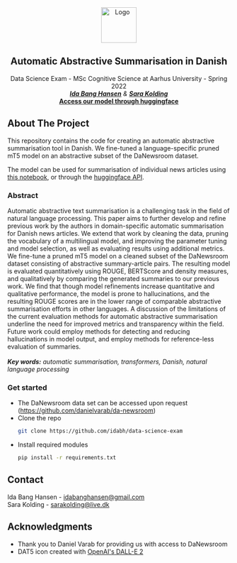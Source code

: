 <div id="top"></div>
<div align="center">
    <img src="data/DALL·E 2022-05-31 16.23.40.png" alt="Logo" width="80" height="80">
<h2 align="center">Automatic Abstractive Summarisation in Danish</h3>

  <p align="center">
    Data Science Exam - MSc Cognitive Science at Aarhus University - Spring 2022
  <br />
  <em><a href="https://github.com/idabh"><strong>Ida Bang Hansen</strong></a> & <a href="https://github.com/sarakolding"><strong>Sara Kolding</strong></a></em>
  <br />
    <a href="https://huggingface.co/sarakolding/daT5-summariser"><strong>Access our model through huggingface</strong></a>
    <br />
  </p>
</div>

## About The Project

This repository contains the code for creating an automatic abstractive summarisation tool in Danish. We fine-tuned a language-specific pruned mT5 model on an abstractive subset of the DaNewsroom dataset.

The model can be used for summarisation of individual news articles using [this notebook](https://github.com/idabh/data-science-exam/blob/main/generate_summary.ipynb), or through the [huggingface API](https://huggingface.co/sarakolding/daT5-summariser).

### Abstract
Automatic abstractive text summarisation is a challenging task in the field of natural language processing. This paper aims to further develop and refine previous work by the authors in domain-specific automatic summarisation for Danish news articles. We extend that work by cleaning the data, pruning the vocabulary of a multilingual model, and improving the parameter tuning and model selection, as well as evaluating results using additional metrics.
We fine-tune a pruned mT5 model on a cleaned subset of the DaNewsroom dataset consisting of abstractive summary-article pairs. The resulting model is evaluated quantitatively using ROUGE, BERTScore and density measures, and qualitatively by comparing the generated summaries to our previous work. We find that though model refinements increase quantitative and qualitative performance, the model is prone to hallucinations, and the resulting ROUGE scores are in the lower range of comparable abstractive summarisation efforts in other languages. A discussion of the limitations of the current evaluation methods for automatic abstractive summarisation underline the need for improved metrics and transparency within the field. Future work could employ methods for detecting and reducing hallucinations in model output, and employ methods for reference-less evaluation of summaries. <br>
<br>
***Key words:** automatic summarisation, transformers, Danish, natural language processing*

### Get started
* The DaNewsroom data set can be accessed upon request (https://github.com/danielvarab/da-newsroom)
* Clone the repo
   ```sh
   git clone https://github.com/idabh/data-science-exam
   ```
* Install required modules
  ```sh
  pip install -r requirements.txt
  ```

## Contact
Ida Bang Hansen - idabanghansen@gmail.com
<br />
Sara Kolding - sarakolding@live.dk

## Acknowledgments
* Thank you to Daniel Varab for providing us with access to DaNewsroom
*  DAT5 icon created with [OpenAI's DALL-E 2](https://openai.com/dall-e-2/)
